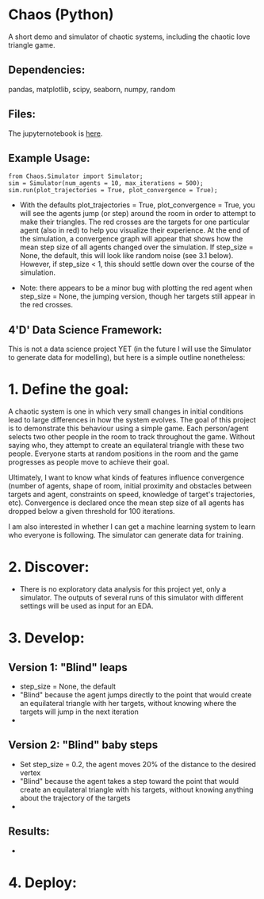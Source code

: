 # Chaos (Python)
A short demo and simulator of chaotic systems, including the chaotic love triangle game.

## Dependencies: 
pandas, matplotlib, scipy, seaborn, numpy, random

## Files:
The jupyternotebook is [here](https://nbviewer.jupyter.org/github/liminal-learner/Chaos/blob/master/Chaos.ipynb). 

## Example Usage:

~~~ 
from Chaos.Simulator import Simulator; 
sim = Simulator(num_agents = 10, max_iterations = 500);
sim.run(plot_trajectories = True, plot_convergence = True); 
~~~

* With the defaults plot_trajectories = True, plot_convergence = True, you will see the agents jump (or step) around the room in order to attempt to make their triangles. The red crosses are the targets for one particular agent (also in red) to help you visualize their experience. At the end of the simulation, a convergence graph will appear that shows how the mean step size of all agents changed over the simulation. If step_size = None, the default, this will look like random noise (see 3.1 below). However, if step_size < 1, this should settle down over the course of the simulation.  

* Note: there appears to be a minor bug with plotting the red agent when step_size = None, the jumping version, though her targets still appear in the red crosses.

## 4'D' Data Science Framework: 
This is not a data science project YET (in the future I will use the Simulator to generate data for modelling), but here is a simple outline nonetheless:

# 1. Define the goal: 
A chaotic system is one in which very small changes in initial conditions lead to large differences in how the system evolves. The goal of this project is to demonstrate this behaviour using a simple game.
Each person/agent selects two other people in the room to track throughout the game. Without saying who, they attempt to create an equilateral triangle with these two people. 
Everyone starts at random positions in the room and the game progresses as people move to achieve their goal.

Ultimately, I want to know what kinds of features influence convergence (number of agents, shape of room, initial proximity and obstacles between targets and agent, constraints on speed, knowledge of target's trajectories, etc). Convergence is declared once the mean step size of all agents has dropped below a given threshold for 100 iterations.

I am also interested in whether I can get a machine learning system to learn who everyone is following. The simulator can generate data for training.

# 2. Discover:
* There is no exploratory data analysis for this project yet, only a simulator. The outputs of several runs of this simulator with different settings will be used as input for an EDA.


# 3. Develop:
## Version 1: "Blind" leaps
* step_size = None, the default
* "Blind" because the agent jumps directly to the point that would create an equilateral triangle with her targets, without knowing where the targets will jump in the next iteration
* 

## Version 2: "Blind" baby steps
* Set step_size = 0.2, the agent moves 20% of the distance to the desired vertex
* "Blind" because the agent takes a step toward the point that would create an equilateral triangle with his targets, without knowing anything about the trajectory of the targets 
* 

## Results:
* 



# 4. Deploy:


